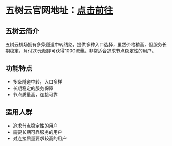 # 五树云官网地址：[点击前往](https://url.gogogomiao.one/QYTN)

## 五树云简介
五树云机场拥有多条隧道中转线路，提供多种入口选择，虽然价格稍高，但服务长期稳定，月付20元起即可获得100G流量。非常适合追求节点稳定性的用户。

## 功能特点
- 多条隧道中转，入口多样
- 长期稳定的服务保障
- 节点质量高，连接可靠

## 适用人群
- 追求节点稳定性的用户
- 需要长期可靠服务的用户
- 对连接质量要求较高的用户